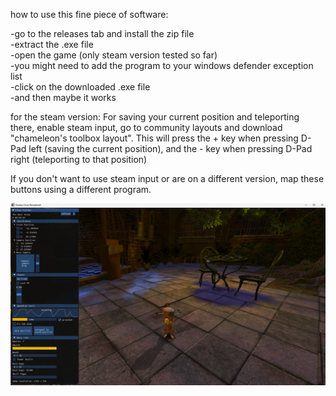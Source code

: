how to use this fine piece of software:

-go to the releases tab and install the zip file<br>
-extract the .exe file<br>
-open the game (only steam version tested so far)<br>
-you might need to add the program to your windows defender exception list<br>
-click on the downloaded .exe file<br>
-and then maybe it works<br>

for the steam version:
For saving your current position and teleporting there, enable steam input, go to community layouts and download "chameleon's toolbox layout".
This will press the + key when pressing D-Pad left (saving the current position), and the - key when pressing D-Pad right (teleporting to that position)

If you don't want to use steam input or are on a different version, map these buttons using a different program.

![preview.png](preview.png)